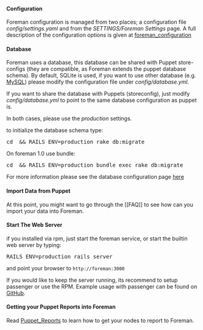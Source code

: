 
#### Configuration

Foreman configuration is managed from two places; a configuration file
*config/settings.yaml* and from the *SETTINGS/Foreman Settings* page. A full
description of the configuration options is given at
[foreman_configuration](manuals/1.2/index.html#3.5.2ConfigurationOptions)

#### Database

Foreman uses a database, this database can be shared with Puppet store-configs
(they are compatible, as Foreman extends the puppet database schema). By
default, SQLite is used, if you want to use other database (e.g.
[MySQL](manuals/1.2/index.html#3.5.3DatabaseSetup)) please modify the configuration file under *config/database.yml*.

If you want to share the database with Puppets (storeconfig), just modify *config/database.yml* to point to the same database configuration as puppet is.

In both cases, please use the *production* settings.

to initialize the database schema type:
<pre>cd <foreman installation path> && RAILS_ENV=production rake db:migrate</pre>

On foreman 1.0 use bundle:
<pre>cd <foreman installation path> && RAILS_ENV=production bundle exec rake db:migrate</pre>

For more information please see the database configuration page
[here](manuals/1.2/index.html#3.5.3DatabaseSetup)

#### Import Data from Puppet

At this point, you might want to go through the [[FAQ]] to see how can you import your data into Foreman.

#### Start The Web Server

if you installed via rpm, just start the foreman service, or start the builtin web server by typing:
<pre>RAILS_ENV=production rails server</pre>

and point your browser to `http://foreman:3000`

If you would like to keep the server running, its recommend to setup
passenger or use the RPM. Example usage with passenger can be found on
[GitHub](http://github.com/theforeman/puppet-foreman/blob/master/templates/foreman-vhost.conf.erb).

#### Getting your Puppet Reports into Foreman

Read [Puppet_Reports](manuals/1.2/index.html#3.5.4PuppetReports) to learn how to get your nodes to report to Foreman.
